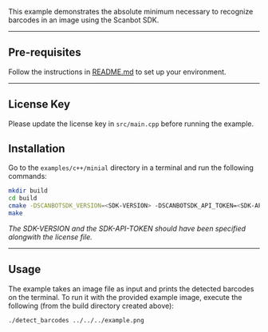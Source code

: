 This example demonstrates the absolute minimum necessary to recognize barcodes in an image using the Scanbot SDK.

----

## Pre-requisites

Follow the instructions in [README.md](../README.md) to set up your environment.

----
## License Key

Please update the license key in `src/main.cpp` before running the example.

## Installation

Go to the `examples/c++/minial` directory in a terminal and run the following commands:

```bash
mkdir build
cd build
cmake -DSCANBOTSDK_VERSION=<SDK-VERSION> -DSCANBOTSDK_API_TOKEN=<SDK-API-TOKEN> ..
make
```

_The SDK-VERSION and the SDK-API-TOKEN should have been specified alongwith the license file._

----
## Usage

The example takes an image file as input and prints the detected barcodes on the terminal. To run it with the provided example image, execute the following (from the build directory created above):

```bash
./detect_barcodes ../../../example.png
```

